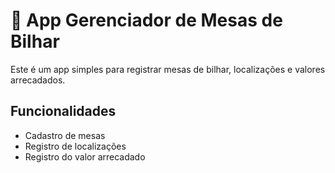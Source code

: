 # 🎱 App Gerenciador de Mesas de Bilhar

Este é um app simples para registrar mesas de bilhar, localizações e valores arrecadados.

## Funcionalidades

- Cadastro de mesas
- Registro de localizações
- Registro do valor arrecadado
